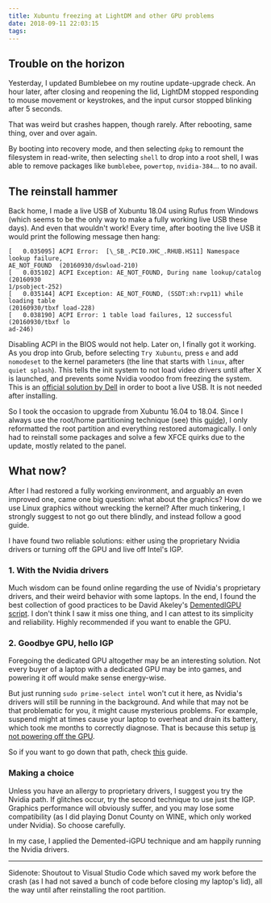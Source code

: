 ```yaml
---
title: Xubuntu freezing at LightDM and other GPU problems
date: 2018-09-11 22:03:15
tags:
---
```


## Trouble on the horizon

Yesterday, I updated Bumblebee on my routine update-upgrade check. An hour later, after closing and reopening the lid, LightDM stopped responding to mouse movement or keystrokes, and the input cursor stopped blinking after 5 seconds.

That was weird but crashes happen, though rarely. After rebooting, same thing, over and over again.

By booting into recovery mode, and then selecting `dpkg` to remount the filesystem in read-write, then selecting `shell` to drop into a root shell, I was able to remove packages like `bumblebee`, `powertop`, `nvidia-384`... to no avail.

## The reinstall hammer

Back home, I made a live USB of Xubuntu 18.04 using Rufus from Windows (which seems to be the only way to make a fully working live USB these days). And even that wouldn't work! Every time, after booting the live USB it would print the following message then hang:

    [   0.035095] ACPI Error:  [\_SB_.PCI0.XHC_.RHUB.HS11] Namespace lookup failure,
    AE_NOT_FOUND  (20160930/dswload-210)
    [   0.035102] ACPI Exception: AE_NOT_FOUND, During name lookup/catalog (20160930
    1/psobject-252)
    [   0.035144] ACPI Exception: AE_NOT_FOUND, (SSDT:xh:rvp11) while loading table
    (20160930/tbxf load-228)
    [   0.038190] ACPI Error: 1 table load failures, 12 successful (20160930/tbxf lo
    ad-246)

Disabling ACPI in the BIOS would not help. Later on, I finally got it working. As you drop into Grub, before selecting `Try Xubuntu`, press `e` and add `nomodeset` to the kernel parameters (the line that starts with `linux`, after `quiet splash`). This tells the init system to not load video drivers until after X is launched, and prevents some Nvidia voodoo from freezing the system. This is an [official solution by Dell](https://www.dell.com/support/article/il/en/ilbsdt1/sln306327/manual-nomodeset-kernel-boot-line-option-for-linux-booting?lang=en) in order to boot a live USB. It is not needed after installing.

So I took the occasion to upgrade from Xubuntu 16.04 to 18.04. Since I always use the root/home partitioning technique (see) this [guide](https://www.tecmint.com/install-ubuntu-16-04-alongside-with-windows-10-or-8-in-dual-boot/)), I only reformatted the root partition and everything restored automagically. I only had to reinstall some packages and solve a few XFCE quirks due to the update, mostly related to the panel.

## What now?

After I had restored a fully working environment, and arguably an even improved one, came one big question: what about the graphics? How do we use Linux graphics without wrecking the kernel? After much tinkering, I strongly suggest to not go out there blindly, and instead follow a good guide.

I have found two reliable solutions: either using the proprietary Nvidia drivers or turning off the GPU and live off Intel's IGP.

### 1. With the Nvidia drivers

Much wisdom can be found online regarding the use of Nvidia's proprietary drivers, and their weird behavior with some laptops. In the end, I found the best collection of good practices to be David Akeley's [DementedIGPU script](https://github.com/akeley98/DementedIGPU/). I don't think I saw it miss one thing, and I can attest to its simplicity and reliability. Highly recommended if you want to enable the GPU.

### 2. Goodbye GPU, hello IGP

Foregoing the dedicated GPU altogether may be an interesting solution. Not every buyer of a laptop with a dedicated GPU may be into games, and powering it off would make sense energy-wise.  

But just running `sudo prime-select intel` won't cut it here, as Nvidia's drivers will still be running in the background. And while that may not be that problematic for you, it might cause mysterious problems. For example, suspend might at times cause your laptop to overheat and drain its battery, which took me months to correctly diagnose. That is because this setup [is not powering off the GPU](https://bugs.launchpad.net/ubuntu/+source/nvidia-prime/+bug/1765363).

So if you want to go down that path, check [this](https://www.reddit.com/r/Dell/comments/9724vh/xps_9560_fedora_28_guide_for_power_saving_and_no/) guide.

### Making a choice

Unless you have an allergy to proprietary drivers, I suggest you try the Nvidia path. If glitches occur, try the second technique to use just the IGP. Graphics performance will obviously suffer, and you may lose some compatibility (as I did playing Donut County on WINE, which only worked under Nvidia). So choose carefully.

In my case, I applied the Demented-iGPU technique and am happily running the Nvidia drivers.

-------

Sidenote: Shoutout to Visual Studio Code which saved my work before the crash (as I had not saved a bunch of code before closing my laptop's lid), all the way until after reinstalling the root partition.